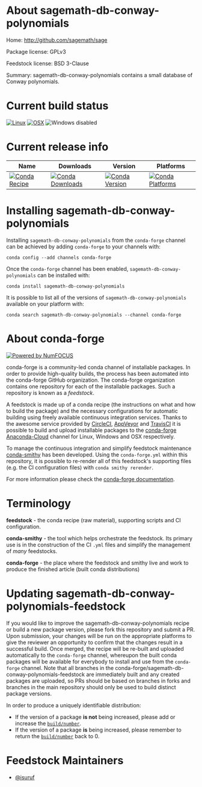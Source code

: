 <!--
# -*- mode: jinja -*-
-->

About sagemath-db-conway-polynomials
====================================

Home: http://github.com/sagemath/sage

Package license: GPLv3

Feedstock license: BSD 3-Clause

Summary: sagemath-db-conway-polynomials contains a small database of Conway polynomials.



Current build status
====================

[![Linux](https://img.shields.io/circleci/project/github/conda-forge/sagemath-db-conway-polynomials-feedstock/master.svg?label=Linux)](https://circleci.com/gh/conda-forge/sagemath-db-conway-polynomials-feedstock)
[![OSX](https://img.shields.io/travis/conda-forge/sagemath-db-conway-polynomials-feedstock/master.svg?label=macOS)](https://travis-ci.org/conda-forge/sagemath-db-conway-polynomials-feedstock)
![Windows disabled](https://img.shields.io/badge/Windows-disabled-lightgrey.svg)

Current release info
====================

| Name | Downloads | Version | Platforms |
| --- | --- | --- | --- |
| [![Conda Recipe](https://img.shields.io/badge/recipe-sagemath--db--conway--polynomials-green.svg)](https://anaconda.org/conda-forge/sagemath-db-conway-polynomials) | [![Conda Downloads](https://img.shields.io/conda/dn/conda-forge/sagemath-db-conway-polynomials.svg)](https://anaconda.org/conda-forge/sagemath-db-conway-polynomials) | [![Conda Version](https://img.shields.io/conda/vn/conda-forge/sagemath-db-conway-polynomials.svg)](https://anaconda.org/conda-forge/sagemath-db-conway-polynomials) | [![Conda Platforms](https://img.shields.io/conda/pn/conda-forge/sagemath-db-conway-polynomials.svg)](https://anaconda.org/conda-forge/sagemath-db-conway-polynomials) |

Installing sagemath-db-conway-polynomials
=========================================

Installing `sagemath-db-conway-polynomials` from the `conda-forge` channel can be achieved by adding `conda-forge` to your channels with:

```
conda config --add channels conda-forge
```

Once the `conda-forge` channel has been enabled, `sagemath-db-conway-polynomials` can be installed with:

```
conda install sagemath-db-conway-polynomials
```

It is possible to list all of the versions of `sagemath-db-conway-polynomials` available on your platform with:

```
conda search sagemath-db-conway-polynomials --channel conda-forge
```


About conda-forge
=================

[![Powered by NumFOCUS](https://img.shields.io/badge/powered%20by-NumFOCUS-orange.svg?style=flat&colorA=E1523D&colorB=007D8A)](http://numfocus.org)

conda-forge is a community-led conda channel of installable packages.
In order to provide high-quality builds, the process has been automated into the
conda-forge GitHub organization. The conda-forge organization contains one repository
for each of the installable packages. Such a repository is known as a *feedstock*.

A feedstock is made up of a conda recipe (the instructions on what and how to build
the package) and the necessary configurations for automatic building using freely
available continuous integration services. Thanks to the awesome service provided by
[CircleCI](https://circleci.com/), [AppVeyor](https://www.appveyor.com/)
and [TravisCI](https://travis-ci.org/) it is possible to build and upload installable
packages to the [conda-forge](https://anaconda.org/conda-forge)
[Anaconda-Cloud](https://anaconda.org/) channel for Linux, Windows and OSX respectively.

To manage the continuous integration and simplify feedstock maintenance
[conda-smithy](https://github.com/conda-forge/conda-smithy) has been developed.
Using the ``conda-forge.yml`` within this repository, it is possible to re-render all of
this feedstock's supporting files (e.g. the CI configuration files) with ``conda smithy rerender``.

For more information please check the [conda-forge documentation](https://conda-forge.org/docs/).

Terminology
===========

**feedstock** - the conda recipe (raw material), supporting scripts and CI configuration.

**conda-smithy** - the tool which helps orchestrate the feedstock.
                   Its primary use is in the construction of the CI ``.yml`` files
                   and simplify the management of *many* feedstocks.

**conda-forge** - the place where the feedstock and smithy live and work to
                  produce the finished article (built conda distributions)


Updating sagemath-db-conway-polynomials-feedstock
=================================================

If you would like to improve the sagemath-db-conway-polynomials recipe or build a new
package version, please fork this repository and submit a PR. Upon submission,
your changes will be run on the appropriate platforms to give the reviewer an
opportunity to confirm that the changes result in a successful build. Once
merged, the recipe will be re-built and uploaded automatically to the
`conda-forge` channel, whereupon the built conda packages will be available for
everybody to install and use from the `conda-forge` channel.
Note that all branches in the conda-forge/sagemath-db-conway-polynomials-feedstock are
immediately built and any created packages are uploaded, so PRs should be based
on branches in forks and branches in the main repository should only be used to
build distinct package versions.

In order to produce a uniquely identifiable distribution:
 * If the version of a package **is not** being increased, please add or increase
   the [``build/number``](https://conda.io/docs/user-guide/tasks/build-packages/define-metadata.html#build-number-and-string).
 * If the version of a package **is** being increased, please remember to return
   the [``build/number``](https://conda.io/docs/user-guide/tasks/build-packages/define-metadata.html#build-number-and-string)
   back to 0.

Feedstock Maintainers
=====================

* [@isuruf](https://github.com/isuruf/)

